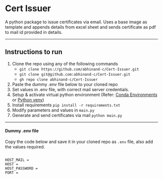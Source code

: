 # Cert Issuer
A python package to issue certificates via email. Uses a base image as template and appends details from excel sheet and sends certificate as pdf to mail id provided in details.

----
## Instructions to run
1. Clone the repo using any of the following commands
   - `git clone https://github.com/abhinand-c/Cert-Issuer.git`
   - `git clone git@github.com:abhinand-c/Cert-Issuer.git`
   - `gh repo clone abhinand-c/Cert-Issuer`
2. Paste the dummy .env file below to your cloned repo
3. Set values in .env file, with correct mail server credentials.
3. Setup & activate virtual python environment  (Refer: [Conda Environments](https://docs.conda.io/projects/conda/en/latest/user-guide/tasks/manage-environments.html) or [Python venv](https://docs.python.org/3/tutorial/venv.html))
4. Install requirements `pip install -r requirements.txt`
5. Modify parameters and values in `main.py`
6. Generate and send certificates via mail `python main.py`

----
#### Dummy .env file

Copy the code below and save it in your cloned repo as `.env` file, also add the values required.
```

HOST_MAIL = 
HOST = 
HOST_PASSWORD = 
PORT =

```
